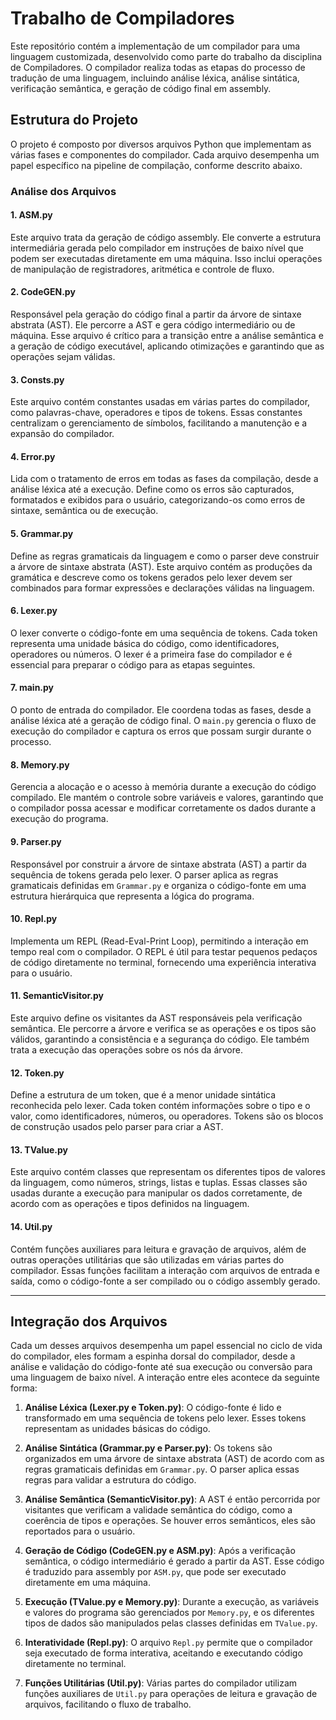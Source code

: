 # Trabalho de Compiladores

Este repositório contém a implementação de um compilador para uma linguagem customizada, desenvolvido como parte do trabalho da disciplina de Compiladores. O compilador realiza todas as etapas do processo de tradução de uma linguagem, incluindo análise léxica, análise sintática, verificação semântica, e geração de código final em assembly.

## Estrutura do Projeto

O projeto é composto por diversos arquivos Python que implementam as várias fases e componentes do compilador. Cada arquivo desempenha um papel específico na pipeline de compilação, conforme descrito abaixo.

### Análise dos Arquivos

#### 1. **ASM.py**

Este arquivo trata da geração de código assembly. Ele converte a estrutura intermediária gerada pelo compilador em instruções de baixo nível que podem ser executadas diretamente em uma máquina. Isso inclui operações de manipulação de registradores, aritmética e controle de fluxo.

#### 2. **CodeGEN.py**

Responsável pela geração do código final a partir da árvore de sintaxe abstrata (AST). Ele percorre a AST e gera código intermediário ou de máquina. Esse arquivo é crítico para a transição entre a análise semântica e a geração de código executável, aplicando otimizações e garantindo que as operações sejam válidas.

#### 3. **Consts.py**

Este arquivo contém constantes usadas em várias partes do compilador, como palavras-chave, operadores e tipos de tokens. Essas constantes centralizam o gerenciamento de símbolos, facilitando a manutenção e a expansão do compilador.

#### 4. **Error.py**

Lida com o tratamento de erros em todas as fases da compilação, desde a análise léxica até a execução. Define como os erros são capturados, formatados e exibidos para o usuário, categorizando-os como erros de sintaxe, semântica ou de execução.

#### 5. **Grammar.py**

Define as regras gramaticais da linguagem e como o parser deve construir a árvore de sintaxe abstrata (AST). Este arquivo contém as produções da gramática e descreve como os tokens gerados pelo lexer devem ser combinados para formar expressões e declarações válidas na linguagem.

#### 6. **Lexer.py**

O lexer converte o código-fonte em uma sequência de tokens. Cada token representa uma unidade básica do código, como identificadores, operadores ou números. O lexer é a primeira fase do compilador e é essencial para preparar o código para as etapas seguintes.

#### 7. **main.py**

O ponto de entrada do compilador. Ele coordena todas as fases, desde a análise léxica até a geração de código final. O `main.py` gerencia o fluxo de execução do compilador e captura os erros que possam surgir durante o processo.

#### 8. **Memory.py**

Gerencia a alocação e o acesso à memória durante a execução do código compilado. Ele mantém o controle sobre variáveis e valores, garantindo que o compilador possa acessar e modificar corretamente os dados durante a execução do programa.

#### 9. **Parser.py**

Responsável por construir a árvore de sintaxe abstrata (AST) a partir da sequência de tokens gerada pelo lexer. O parser aplica as regras gramaticais definidas em `Grammar.py` e organiza o código-fonte em uma estrutura hierárquica que representa a lógica do programa.

#### 10. **Repl.py**

Implementa um REPL (Read-Eval-Print Loop), permitindo a interação em tempo real com o compilador. O REPL é útil para testar pequenos pedaços de código diretamente no terminal, fornecendo uma experiência interativa para o usuário.

#### 11. **SemanticVisitor.py**

Este arquivo define os visitantes da AST responsáveis pela verificação semântica. Ele percorre a árvore e verifica se as operações e os tipos são válidos, garantindo a consistência e a segurança do código. Ele também trata a execução das operações sobre os nós da árvore.

#### 12. **Token.py**

Define a estrutura de um token, que é a menor unidade sintática reconhecida pelo lexer. Cada token contém informações sobre o tipo e o valor, como identificadores, números, ou operadores. Tokens são os blocos de construção usados pelo parser para criar a AST.

#### 13. **TValue.py**

Este arquivo contém classes que representam os diferentes tipos de valores da linguagem, como números, strings, listas e tuplas. Essas classes são usadas durante a execução para manipular os dados corretamente, de acordo com as operações e tipos definidos na linguagem.

#### 14. **Util.py**

Contém funções auxiliares para leitura e gravação de arquivos, além de outras operações utilitárias que são utilizadas em várias partes do compilador. Essas funções facilitam a interação com arquivos de entrada e saída, como o código-fonte a ser compilado ou o código assembly gerado.

----------

## Integração dos Arquivos

Cada um desses arquivos desempenha um papel essencial no ciclo de vida do compilador, eles formam a espinha dorsal do compilador, desde a análise e validação do código-fonte até sua execução ou conversão para uma linguagem de baixo nível. A interação entre eles acontece da seguinte forma: 

1.  **Análise Léxica (Lexer.py e Token.py)**: O código-fonte é lido e transformado em uma sequência de tokens pelo lexer. Esses tokens representam as unidades básicas do código.
    
2.  **Análise Sintática (Grammar.py e Parser.py)**: Os tokens são organizados em uma árvore de sintaxe abstrata (AST) de acordo com as regras gramaticais definidas em `Grammar.py`. O parser aplica essas regras para validar a estrutura do código.
    
3.  **Análise Semântica (SemanticVisitor.py)**: A AST é então percorrida por visitantes que verificam a validade semântica do código, como a coerência de tipos e operações. Se houver erros semânticos, eles são reportados para o usuário.
    
4.  **Geração de Código (CodeGEN.py e ASM.py)**: Após a verificação semântica, o código intermediário é gerado a partir da AST. Esse código é traduzido para assembly por `ASM.py`, que pode ser executado diretamente em uma máquina.
    
5.  **Execução (TValue.py e Memory.py)**: Durante a execução, as variáveis e valores do programa são gerenciados por `Memory.py`, e os diferentes tipos de dados são manipulados pelas classes definidas em `TValue.py`.
    
6.  **Interatividade (Repl.py)**: O arquivo `Repl.py` permite que o compilador seja executado de forma interativa, aceitando e executando código diretamente no terminal.
    
7.  **Funções Utilitárias (Util.py)**: Várias partes do compilador utilizam funções auxiliares de `Util.py` para operações de leitura e gravação de arquivos, facilitando o fluxo de trabalho.
